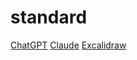 ﻿# standard
[ChatGPT](https://chatgpt.com/)
[Claude](https://claude.ai/new)
[Excalidraw](https://excalidraw.com/)